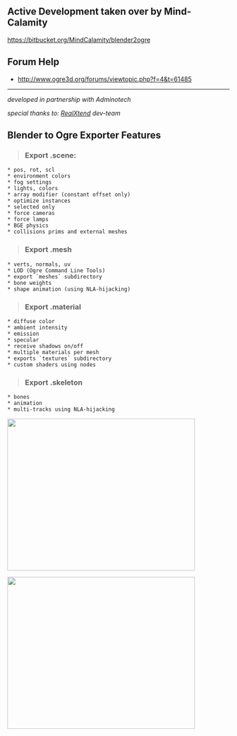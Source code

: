 ## Active Development taken over by Mind-Calamity ##
https://bitbucket.org/MindCalamity/blender2ogre

## Forum Help ##
  * http://www.ogre3d.org/forums/viewtopic.php?f=4&t=61485


---


_developed in partnership with Adminotech_

_special thanks to: [RealXtend](http://realxtend.org) dev-team_


## Blender to Ogre Exporter Features ##
> ### Export .scene: ###
    * pos, rot, scl
    * environment colors
    * fog settings
    * lights, colors
    * array modifier (constant offset only)
    * optimize instances
    * selected only
    * force cameras
    * force lamps
    * BGE physics
    * collisions prims and external meshes

> ### Export .mesh ###
    * verts, normals, uv
    * LOD (Ogre Command Line Tools)
    * export `meshes` subdirectory
    * bone weights
    * shape animation (using NLA-hijacking)

> ### Export .material ###
    * diffuse color
    * ambient intensity
    * emission
    * specular
    * receive shadows on/off
    * multiple materials per mesh
    * exports `textures` subdirectory
    * custom shaders using nodes

> ### Export .skeleton ###
    * bones
    * animation
    * multi-tracks using NLA-hijacking


<a href='http://www.youtube.com/watch?feature=player_embedded&v=3EpwEsB0_kk' target='_blank'><img src='http://img.youtube.com/vi/3EpwEsB0_kk/0.jpg' width='425' height=344 /></a>

<a href='http://www.youtube.com/watch?feature=player_embedded&v=5oVM0Lmeb68' target='_blank'><img src='http://img.youtube.com/vi/5oVM0Lmeb68/0.jpg' width='425' height=344 /></a>
